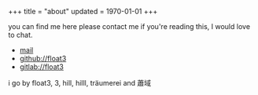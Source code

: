 +++
title = "about"
updated = 1970-01-01
+++

you can find me here
please contact me if you're reading this, I would love to chat.
- [mail](mailto:contact%40hilll.dev)
- [github://float3](https://github.com/float3)
- [gitlab://float3](https://gitlab.com/float3)

i go by float3, 3, hill, hilll, träumerei and 蕭域